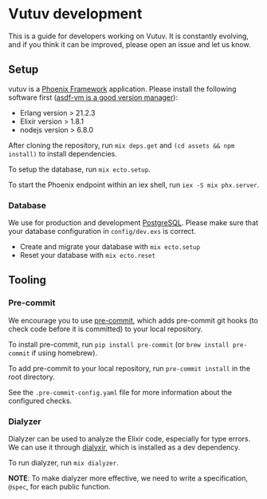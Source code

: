 # Vutuv development

This is a guide for developers working on Vutuv. It is constantly evolving,
and if you think it can be improved, please open an issue and let us know.

## Setup

vutuv is a [Phoenix Framework](http://www.phoenixframework.org/) application.
Please install the following software first ([asdf-vm is a good version manager](https://github.com/asdf-vm/asdf)):

* Erlang version > 21.2.3
* Elixir version > 1.8.1
* nodejs version > 6.8.0

After cloning the repository, run `mix deps.get` and `(cd assets && npm install)`
to install dependencies.

To setup the database, run `mix ecto.setup`.

To start the Phoenix endpoint within an iex shell, run `iex -S mix phx.server`.

### Database

We use for production and development [PostgreSQL](https://www.postgresql.org).
Please make sure that your database configuration in `config/dev.exs` is correct.

* Create and migrate your database with `mix ecto.setup`
* Reset your database with `mix ecto.reset`

## Tooling

### Pre-commit

We encourage you to use [pre-commit](https://pre-commit.com/), which adds
pre-commit git hooks (to check code before it is committed) to your local repository.

To install pre-commit, run `pip install pre-commit` (or `brew install pre-commit`
if using homebrew).

To add pre-commit to your local repository, run `pre-commit install` in the
root directory.

See the `.pre-commit-config.yaml` file for more information about the
configured checks.

### Dialyzer

Dialyzer can be used to analyze the Elixir code, especially for type errors.
We can use it through [dialyxir](https://github.com/jeremyjh/dialyxir), which
is installed as a dev dependency.

To run dialyzer, run `mix dialyzer`.

**NOTE**: To make dialyzer more effective, we need to write a specification, `@spec`,
for each public function.
